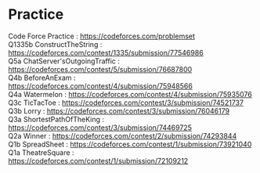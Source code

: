 # Practice
Code Force Practice :  https://codeforces.com/problemset<br>
Q1335b ConstructTheString : https://codeforces.com/contest/1335/submission/77546986<br>
Q5a ChatServer'sOutgoingTraffic : https://codeforces.com/contest/5/submission/76687800<br>
Q4b BeforeAnExam : https://codeforces.com/contest/4/submission/75948566<br>
Q4a Watermelon : https://codeforces.com/contest/4/submission/75935076<br>
Q3c TicTacToe : https://codeforces.com/contest/3/submission/74521737<br>
Q3b Lorry : https://codeforces.com/contest/3/submission/76046179<br>
Q3a ShortestPathOfTheKing : https://codeforces.com/contest/3/submission/74469725<br>
Q2a Winner : https://codeforces.com/contest/2/submission/74293844<br>
Q1b SpreadSheet : https://codeforces.com/contest/1/submission/73921040<br>
Q1a TheatreSquare : https://codeforces.com/contest/1/submission/72109212<br>
